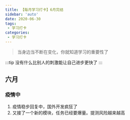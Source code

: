 ```yaml
---
title: 【每月学习打卡】6月完结
sidebar: 'auto'
date: 2020-06-30
tags:
 - 学习打卡
categories:
 - 学习打卡
---
```


> 当身边当不断在变化，你就知道学习的重要性了
<!-- more -->
:::tip
没有什么比别人的刺激能让自己进步更快了
:::

## 六月

### 疫情中

1. 疫情稳步回复中，国外开发疯狂了
2. 又接了一个新的模块，任务已经要爆量。提测风险越来越高